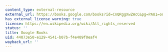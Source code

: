 ```yaml
---
content_type: external-resource
external_url: https://books.google.com/books?id=CnQRggXwZWcC&pg=PA81=onepage#v=onepage&q&f=false
has_external_license_warning: true
license: https://en.wikipedia.org/wiki/All_rights_reserved
status: ''
title: Google Books
uid: 44073e50-e129-4541-b07b-f4e409f0eaf4
wayback_url: ''
---
```

